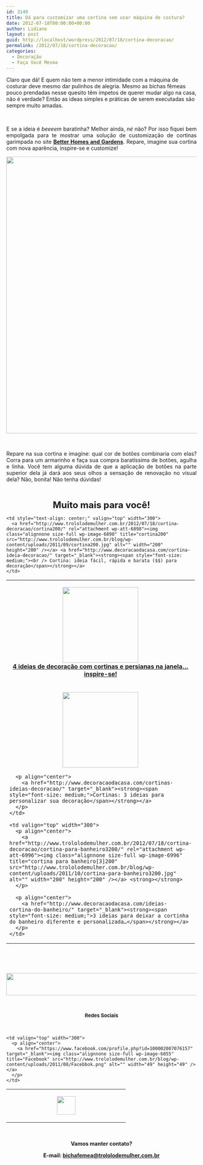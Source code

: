 ```yaml
---
id: 3149
title: Dá para customizar uma cortina sem usar máquina de costura?
date: 2012-07-18T00:00:00+00:00
author: Lidiane
layout: post
guid: http://localhost/wordpress/2012/07/18/cortina-decoracao/
permalink: /2012/07/18/cortina-decoracao/
categories:
  - Decoração
  - Faça Você Mesma
---
```

Claro que dá! E quem não tem a menor intimidade com a máquina de costurar deve mesmo dar pulinhos de alegria. Mesmo as bichas fêmeas pouco prendadas nesse quesito têm ímpetos de querer mudar algo na casa, não é verdade? Então as ideas simples e práticas de serem executadas são sempre muito amadas.

&nbsp;

<p align="justify">
  E se a ideia é <em>beeeem</em> baratinha? Melhor ainda, <em>né</em> não? Por isso fiquei bem empolgada para te mostrar uma solução de customização de cortinas garimpada no site <strong><a href="http://www.bhg.com/" target="_blank">Better Homes and Gardens</a></strong>. Repare, imagine sua cortina com nova aparência, inspire-se e customize!
</p>

<!--more-->

<p align="center">
  <a href="http://www.trololodemulher.com.br/2012/07/18/cortina-decoracao/decoracao-cortinas/" rel="attachment wp-att-8841"><img class="alignnone size-full wp-image-8841" title="DECORACAO - CORTINAS" src="http://www.trololodemulher.com.br/blog/wp-content/uploads/2012/07/DECORACAO-CORTINAS.jpg" alt="" width="550" height="733" /></a>
</p>

&nbsp;

<p align="justify">
  Repare na sua cortina e imagine: qual cor de botões combinaria com elas? Corra para um armarinho e faça sua compra baratíssima de botões, agulha e linha. Você tem alguma dúvida de que a aplicação de botões na parte superior dela já dará aos seus olhos a sensação de renovação no visual dela? Não, bonita! Não tenha dúvidas!
</p>

&nbsp;

<p align="center">
  <strong><span style="font-size: x-large;">Muito mais para você!</span></strong>
</p>

<table width="600" border="0" cellspacing="0" cellpadding="2">
  <tr>
    <td valign="top" width="300">
      <p align="center">
        <a href="http://www.trololodemulher.com.br/2012/07/18/cortina-decoracao/decoracao-cortina-janela2200/" rel="attachment wp-att-8844"><img class="alignnone size-full wp-image-8844" title="decoração cortina janela[2]200" src="http://www.trololodemulher.com.br/blog/wp-content/uploads/2012/07/decoração-cortina-janela2200.jpg" alt="" width="200" height="200" /></a><br /> <a href="http://www.decoracaodacasa.com/decoracao-cortinas-persianas/" target="_blank"><strong><span style="font-size: medium;">4 ideias de decoração com cortinas e persianas na janela… inspire-se!</span></strong></a>
      </p>
    </td>
    
    <td style="text-align: center;" valign="top" width="300">
      <a href="http://www.trololodemulher.com.br/2012/07/18/cortina-decoracao/cortina200/" rel="attachment wp-att-6898"><img class="alignnone size-full wp-image-6898" title="cortina200" src="http://www.trololodemulher.com.br/blog/wp-content/uploads/2011/09/cortina200.jpg" alt="" width="200" height="200" /></a> <a href="http://www.decoracaodacasa.com/cortina-ideia-decoracao/" target="_blank"><strong><span style="font-size: medium;"><br /> Cortina: ideia fácil, rápida e barata ($$) para decoração</span></strong></a>
    </td>
  </tr>
  
  <tr>
    <td valign="top" width="300">
      <p align="center">
        <a href="http://www.trololodemulher.com.br/2012/07/18/cortina-decoracao/cortina5200/" rel="attachment wp-att-6899"><img class="alignnone size-full wp-image-6899" title="cortina[5]200" src="http://www.trololodemulher.com.br/blog/wp-content/uploads/2011/09/cortina5200.jpg" alt="" width="200" height="200" /></a>
      </p>
      
      <p align="center">
        <a href="http://www.decoracaodacasa.com/cortinas-ideias-decoracao/" target="_blank"><strong><span style="font-size: medium;">Cortinas: 3 ideias para personalizar sua decoração</span></strong></a>
      </p>
    </td>
    
    <td valign="top" width="300">
      <p align="center">
        <a href="http://www.trololodemulher.com.br/2012/07/18/cortina-decoracao/cortina-para-banheiro3200/" rel="attachment wp-att-6996"><img class="alignnone size-full wp-image-6996" title="cortina para banheiro[3]200" src="http://www.trololodemulher.com.br/blog/wp-content/uploads/2011/10/cortina-para-banheiro3200.jpg" alt="" width="200" height="200" /></a> <strong></strong>
      </p>
      
      <p align="center">
        <a href="http://www.decoracaodacasa.com/ideias-cortina-do-banheiro/" target="_blank"><strong><span style="font-size: medium;">3 ideias para deixar a cortinha do banheiro diferente e personalizada…</span></strong></a>
      </p>
    </td>
  </tr>
</table>

&nbsp;

&nbsp;

<p align="center">
  <a href="http://feedburner.google.com/fb/a/mailverify?uri=blogbichafemea&loc=pt_BR" target="_blank"><img class="alignnone size-full wp-image-8451" title="Assine o Bicha Fêmea grátis!" src="http://www.trololodemulher.com.br/blog/wp-content/uploads/2012/01/rodapé.png" alt="" width="600" height="59" /></a>
</p>

&nbsp;

<p align="center">
  <strong><span style="font-size: small;">Redes Sociais</span></strong>
</p>

&nbsp;

<table width="600" border="0" cellspacing="0" cellpadding="2">
  <tr>
    <td valign="top" width="300">
      <p align="center">
        <a href="https://twitter.com/#%21/bichafemea" target="_blank"><img class="alignnone size-full wp-image-6857" title="Twitter" src="http://www.trololodemulher.com.br/blog/wp-content/uploads/2011/08/Twitter.png" alt="" width="49" height="49" /></a>
      </p>
    </td>
    
    <td valign="top" width="300">
      <p align="center">
        <a href="https://www.facebook.com/profile.php?id=100002007076157" target="_blank"><img class="alignnone size-full wp-image-6855" title="Facebook" src="http://www.trololodemulher.com.br/blog/wp-content/uploads/2011/08/Facebbok.png" alt="" width="49" height="49" /></a>
      </p>
    </td>
  </tr>
</table>

&nbsp;

<p align="center">
  <strong>Vamos manter contato?</strong>
</p>

<p align="center">
  <strong>E-mail: <a href="mailto:bichafemea@trololodemulher.com.br">bichafemea@trololodemulher.com.br</a></strong>
</p>